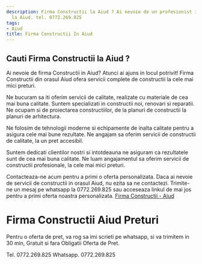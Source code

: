 ```yaml
---
description: Firma Constructii la Aiud ? Ai nevoie de un profesionist in Firma Constructii
  la Aiud. tel. 0772.269.825
tags:
- Aiud
title: Firma Constructii In Aiud
---
```



## Cauti Firma Constructii la Aiud ?

Ai nevoie de firma Constructii in Aiud? Atunci ai ajuns in locul potrivit! Firma Constructii din orasul Aiud ofera servicii complete de constructii la cele mai mici preturi. 

Ne bucuram sa iti oferim servicii de calitate, realizate cu materiale de cea mai buna calitate. Suntem specializati in constructii noi, renovari si reparatii. Ne ocupam si de proiectarea constructiilor, de la planuri de constructii la planuri de arhitectura. 

Ne folosim de tehnologii moderne si echipamente de inalta calitate pentru a asigura cele mai bune rezultate. Ne angajam sa oferim servicii de constructii de calitate, la un pret accesibil. 

Suntem dedicati clientilor nostri si intotdeauna ne asiguram ca rezultatele sunt de cea mai buna calitate. Ne luam angajamentul sa oferim servicii de constructii profesionale, la cele mai mici preturi. 

Contacteaza-ne acum pentru a primi o oferta personalizata. Daca ai nevoie de servicii de constructii in orasul Aiud, nu ezita sa ne contactezi. Trimite-ne un mesaj pe whatsapp la 0772.269.825 sau acceseaza linkul de mai jos pentru a primi oferta noastra personalizata. 
<a href="https://www.firmaconstructii.ro/">Firma Constructii - Aiud</a>

# Firma Constructii Aiud Preturi
Pentru o oferta de pret, va rog sa imi scrieti pe whatsapp, si va trimitem in 30 min, Gratuit si fara Obligatii Oferta de Pret.

Tel. 0772.269.825
Whatsapp. 0772.269.825
